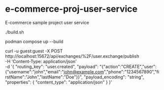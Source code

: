 # e-commerce-proj-user-service
E-commerce sample project user service

./build.sh

podman compose up --build

curl -u guest:guest -X POST \
  http://localhost:15672/api/exchanges/%2F/user.exchange/publish \
  -H 'Content-Type: application/json' \
  -d '{
    "routing_key": "user.created",
    "payload": "{\"action\":\"CREATE\",\"user\":{\"username\":\"john\",\"email\":\"john@example.com\",\"phone\":\"1234567890\",\"firstName\":\"John\",\"lastName\":\"Doe\"}}",
    "payload_encoding": "string",
    "properties": { "content_type": "application/json" }
  }'
